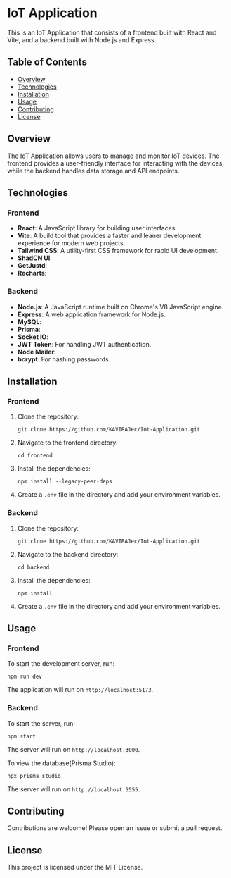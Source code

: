 # IoT Application

This is an IoT Application that consists of a frontend built with React and Vite, and a backend built with Node.js and Express.

## Table of Contents

- [Overview](#overview)
- [Technologies](#technologies)
- [Installation](#installation)
- [Usage](#usage)
- [Contributing](#contributing)
- [License](#license)

## Overview

The IoT Application allows users to manage and monitor IoT devices. The frontend provides a user-friendly interface for interacting with the devices, while the backend handles data storage and API endpoints.

## Technologies

### Frontend

- **React**: A JavaScript library for building user interfaces.
- **Vite**: A build tool that provides a faster and leaner development experience for modern web projects.
- **Tailwind CSS**: A utility-first CSS framework for rapid UI development.
- **ShadCN UI**:
- **GetJustd**:
- **Recharts**:

### Backend

- **Node.js**: A JavaScript runtime built on Chrome's V8 JavaScript engine.
- **Express**: A web application framework for Node.js.
- **MySQL**:
- **Prisma**:
- **Socket IO**:
- **JWT Token**: For handling JWT authentication.
- **Node Mailer**:
- **bcrypt**: For hashing passwords.

## Installation

### Frontend

1. Clone the repository:
   ```
   git clone https://github.com/KAVIRAJec/Iot-Application.git
   ```
2. Navigate to the frontend directory:
   ```
   cd frontend
   ```
3. Install the dependencies:
   ```
   npm install --legacy-peer-deps
   ```
4. Create a `.env` file in the directory and add your environment variables.

### Backend

1. Clone the repository:
   ```
   git clone https://github.com/KAVIRAJec/Iot-Application.git
   ```
2. Navigate to the backend directory:
   ```
   cd backend
   ```
3. Install the dependencies:
   ```
   npm install
   ```
4. Create a `.env` file in the directory and add your environment variables.

## Usage

### Frontend

To start the development server, run:
```
npm run dev
```
The application will run on `http://localhost:5173`.

### Backend

To start the server, run:
```
npm start
```
The server will run on `http://localhost:3000`.

To view the database(Prisma Studio):
```
npx prisma studio
```
The server will run on `http://localhost:5555`.

## Contributing

Contributions are welcome! Please open an issue or submit a pull request.

## License

This project is licensed under the MIT License.
